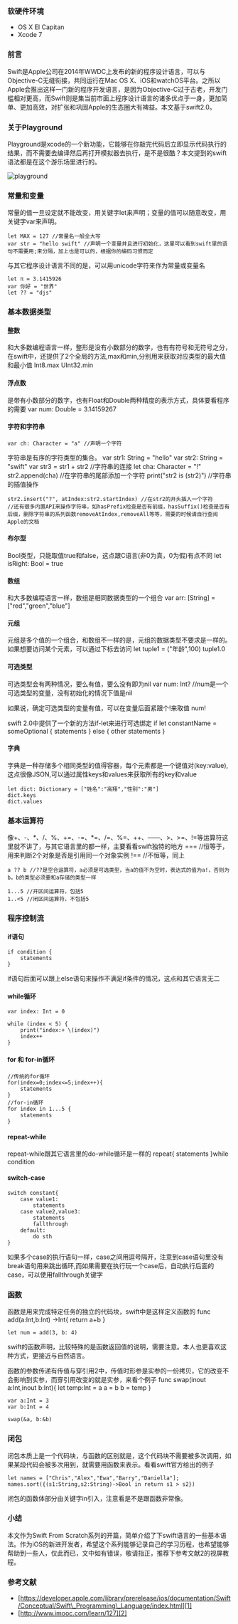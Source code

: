 ### 软硬件环境
* OS X EI Capitan
* Xcode 7

### 前言
Swift是Apple公司在2014年WWDC上发布的新的程序设计语言，可以与Objective-C无缝衔接，共同运行在Mac OS X、iOS和watchOS平台。之所以Apple会推出这样一门新的程序开发语言，是因为Objective-C过于古老，开发门槛相对更高，而Swift则是集当前市面上程序设计语言的诸多优点于一身，更加简单、更加高效，对扩张和巩固Apple的生态圈大有裨益。本文基于swift2.0。

### 关于Playground
Playground是xcode的一个新功能，它能够在你敲完代码后立即显示代码执行的结果，而不需要去编译然后再打开模拟器去执行，是不是很酷？本文提到的swift语法都是在这个游乐场里进行的。

![][image-1]

### 常量和变量
常量的值一旦设定就不能改变，用关键字let来声明；变量的值可以随意改变，用关键字var来声明。

	let MAX = 127 //常量名一般全大写
	var str = "hello swift" //声明一个变量并且进行初始化，这里可以看到swift里的语句不需要用;来分隔，加上也是可以的，根据你的编码习惯而定

与其它程序设计语言不同的是，可以用unicode字符来作为常量或变量名

	let π = 3.1415926
	var 你好 = "世界"
	let ?? = "djs"

### 基本数据类型
#### 整数
和大多数编程语言一样，整形是没有小数部分的数字，也有有符号和无符号之分，在swift中，还提供了2个全局的方法,max和min,分别用来获取对应类型的最大值和最小值
	Int8.max
	UInt32.min

#### 浮点数
是带有小数部分的数字，也有Float和Double两种精度的表示方式，具体要看程序的需要
	var num: Double = 3.14159267

#### 字符和字符串
	var ch: Character = "a" //声明一个字符

字符串是有序的字符类型的集合。
	var str1: String = "hello"
	var str2: String  = "swift"
	var str3 = str1 + str2 //字符串的连接
	let cha: Character = "!"
	str2.append(cha) //在字符串的尾部添加一个字符
	print("str2 is \(str2)") //字符串的插值操作

	str2.insert("?", atIndex:str2.startIndex) //在str2的开头插入一个字符
	//还有很多内置API来操作字符串，如hasPrefix检查是否有前缀，hasSuffix()检查是否有后缀，删除字符串的系列函数removeAtIndex,removeAll等等，需要的时候请自行查阅Apple的文档
#### 布尔型
Bool类型，只能取值true和false，这点跟C语言(非0为真，0为假)有点不同
	let isRight: Bool = true

#### 数组
和大多数编程语言一样，数组是相同数据类型的一个组合
	var arr: [String] = ["red","green","blue"]

#### 元组
元组是多个值的一个组合，和数组不一样的是，元组的数据类型不要求是一样的。如果想要访问某个元素，可以通过下标去访问
	let tuple1 = ("年龄",100)
	tuple1.0

#### 可选类型
可选类型会有两种情况，要么有值，要么没有即为nil
	var num: Int? //num是一个可选类型的变量，没有初始化的情况下值是nil

如果说，确定可选类型的变量有值，可以在变量后面紧跟个!来取值
	num!

swift 2.0中提供了一个新的方法if-let来进行可选绑定
	if let constantName = someOptional {
	    statements
	} else {
	    other statements
	}

#### 字典
字典是一种存储多个相同类型的值得容器，每个元素都是一个键值对(key:value),这点很像JSON,可以通过属性keys和values来获取所有的key和value

	let dict: Dictionary = ["姓名":"高翔","性别":"男"]
	dict.keys
	dict.values

### 基本运算符
像+、-、\*、/、%、+=、-=、\*=、/=、%=、++、——、\>、\>=、!=等运算符这里就不讲了，与其它语言里的都一样，主要看看swift独特的地方
	=== //恒等于，用来判断2个对象是否是引用同一个对象实例
	!== //不恒等，同上

	a ?? b //??是空合运算符，a必须是可选类型，当a的值不为空时，表达式的值为a!，否则为b，b的类型必须要和a存储的类型一样

	1...5 //开区间运算符，包括5
	1..<5 //闭区间运算符，不包括5

### 程序控制流
#### if语句
	if condition {
	    statements
	}
if语句后面可以跟上else语句来操作不满足if条件的情况，这点和其它语言无二

#### while循环
	var index: Int = 0

	while (index < 5) {
	    print("index:+ \(index)")
	    index++
	}
#### for 和 for-in循环
	//传统的for循环
	for(index=0;index<=5;index++){
	    statements
	}
	//for-in循环
	for index in 1...5 {
	    statements
	}
#### repeat-while
repeat-while跟其它语言里的do-while循环是一样的
	repeat{
	    statements
	}while condition

#### switch-case
	switch constant{
		case value1:
			statements
		case value2,value3:
			statements
			fallthrough
		default:
			do sth
	}

如果多个case的执行语句一样，case之间用逗号隔开，注意到case语句里没有break语句用来跳出循环,而如果需要在执行玩一个case后，自动执行后面的case，可以使用fallthrough关键字

### 函数
函数是用来完成特定任务的独立的代码块，swift中是这样定义函数的
	func add(a:Int,b:Int) ->Int{
	    return a+b
	}

	let num = add(3, b: 4)

swift的函数声明，比较特殊的是函数返回值的说明，需要注意。本人也更喜欢这种方式，更接近与自然语言。

函数的参数传递有传值与穿引用2中，传值时形参是实参的一份拷贝，它的改变不会影响到实参，而穿引用改变的就是实参，来看个例子
	func swap(inout a:Int,inout b:Int){
	    let temp:Int = a
	    a = b
	    b = temp
	}

	var a:Int = 3
	var b:Int = 4

	swap(&a, b:&b)

### 闭包
闭包本质上是一个代码块，与函数的区别就是，这个代码块不需要被多次调用，如果某段代码会被多次用到，就需要用函数来表示。看看swift官方给出的例子

	let names = ["Chris","Alex","Ewa","Barry","Daniella"];
	names.sort({(s1:String,s2:String)->Bool in return s1 > s2})

闭包的函数体部分由关键字in引入，注意看是不是跟函数非常像。

### 小结
本文作为Swift From Scratch系列的开篇，简单介绍了下swift语言的一些基本语法。作为iOS的新进开发者，希望这个系列能够记录自己的学习历程，也希望能够帮助到一些人，仅此而已，文中如有错误，敬请指正，推荐下参考文献2的视屏教程。
### 参考文献
* [https://developer.apple.com/library/prerelease/ios/documentation/Swift/Conceptual/Swift\_Programming\_Language/index.html][1]
* [http://www.imooc.com/learn/127][2]

[1]:	https://developer.apple.com/library/prerelease/ios/documentation/Swift/Conceptual/Swift_Programming_Language/index.html
[2]:	http://www.imooc.com/learn/127

[image-1]:	https://raw.githubusercontent.com/djstava/PostsCollection/master/images/mac/swift_syntax/swift_syntax_01.png "playground"

